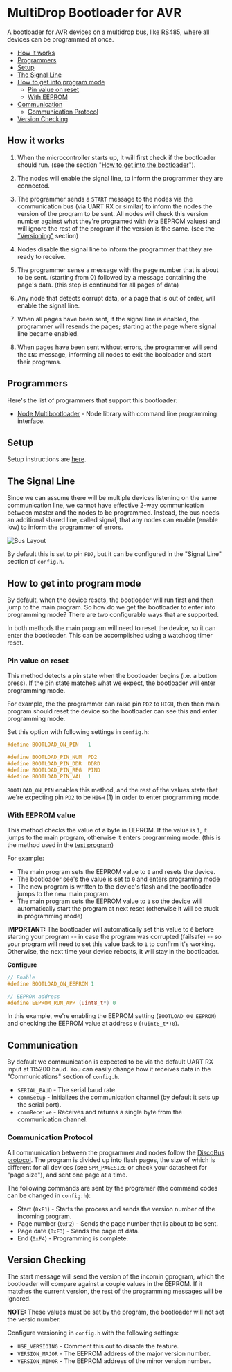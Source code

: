 # MultiDrop Bootloader for AVR

A bootloader for AVR devices on a multidrop bus, like RS485, where
all devices can be programmed at once.

 * [How it works](#how-it-works)
 * [Programmers](#programmers)
 * [Setup](#setup)
 * [The Signal Line](#the-signal-line)
 * [How to get into program mode](#how-to-get-into-program-mode)
   * [Pin value on reset](#pin-value-on-reset)
   * [With EEPROM](#with-eeprom)
 * [Communication](#communication)
   * [Communication Protocol](#communication-protocol)
 * [Version Checking](#version-checking)


## How it works

1. When the microcontroller starts up, it will first check if the bootloader should run.
(see the  section "[How to get into the bootloader](#how-to-get-into-the-bootloader)").

2. The nodes will enable the signal line, to inform the programmer they are connected.

3. The programmer sends a `START` message to the nodes via the communication bus
(via UART RX or similar) to inform the nodes the version of the program to be sent.
All nodes will check this version number against what they're programed with (via EEPROM values)
and will ignore the rest of the program if the version is the same.
(see the ["Versioning"](#versioning) section)

4. Nodes disable the signal line to inform the programmer that they are ready to receive.

5. The programmer sense a message with the page number that is about to be sent.
(starting from 0) followed by a message containing the page's data.
(this step is continued for all pages of data)

6. Any node that detects corrupt data, or a page that is out of order, will enable
the signal line.

7. When all pages have been sent, if the signal line is enabled, the programmer will
resends the pages; starting at the page where signal line became enabled.

8. When pages have been sent without errors, the programmer will send the `END` message,
informing all nodes to exit the booloader and start their programs.

## Programmers

Here's the list of programmers that support this bootloader:

 * [Node Multibootloader](https://github.com/jgillick/node-multibootloader) - Node library with command line programming interface.

## Setup

Setup instructions are [here](/SETUP.md/).

## The Signal Line

Since we can assume there will be multiple devices listening on the same communication line,
we cannot have effective 2-way communication between master and the nodes to be programmed.
Instead, the bus needs an additional shared line, called signal, that any nodes can
enable (enable low) to inform the programmer of errors.

![Bus Layout](./diagrams/bus.png)

By default this is set to pin `PD7`, but it can be configured in the "Signal Line" section
of `config.h`.

## How to get into program mode

By default, when the device resets, the bootloader will run first and then jump to the main program.
So how do we get the bootloader to enter into programming mode? There are two configurable ways that
are supported.

In both methods the main program will need to reset the device, so it can enter the bootloader.
This can be accomplished using a watchdog timer reset.

### Pin value on reset

This method detects a pin state when the bootloader begins (i.e. a button press).
If the pin state matches what we expect, the bootloader will enter programming mode.

For example, the the programmer can raise pin `PD2` to `HIGH`, then then main program should reset the device so the bootloader can see this and enter programming mode.

Set this option with following settings in `config.h`:

```c
#define BOOTLOAD_ON_PIN   1

#define BOOTLOAD_PIN_NUM  PD2
#define BOOTLOAD_PIN_DDR  DDRD
#define BOOTLOAD_PIN_REG  PIND
#define BOOTLOAD_PIN_VAL  1
```

`BOOTLOAD_ON_PIN` enables this method, and the rest of the values state that we're expecting
pin `PD2` to be `HIGH` (1) in order to enter programming mode.

### With EEPROM value

This method checks the value of a byte in EEPROM. If the value is `1`, it jumps to the main program,
otherwise it enters programming mode. (this is the method used in the [test program](/test_program/))

For example:
 * The main program sets the EEPROM value to `0` and resets the device.
 * The bootloader see's the value is set to `0` and enters programing mode
 * The new program is written to the device's flash and the bootloader jumps to the new main program.
 * The main program sets the EEPROM value to `1` so the device will automatically start the program at next reset (otherwise it will be stuck in programming mode)

**IMPORTANT:** The bootloader will automatically set this value to `0` before starting your program --
in case the program was corrupted (failsafe) -- so your program will need to set this value back to `1` to confirm
it's working. Otherwise, the next time your device reboots, it will stay in the bootloader.

**Configure**
```c
// Enable
#define BOOTLOAD_ON_EEPROM 1

// EEPROM address
#define EEPROM_RUN_APP (uint8_t*) 0
```

In this example, we're enabling the EEPROM setting (`BOOTLOAD_ON_EEPROM`) and checking the
EEPROM value at address `0` (`(uint8_t*)0`).


## Communication

By default we communication is expected to be via the default UART RX input at 115200 baud.
You can easily change how it receives data in the "Communications" section of `config.h`.

  * `SERIAL_BAUD` - The serial baud rate
  * `commSetup` - Initializes the communication channel (by default it sets up the serial port).
  * `commReceive` - Receives and returns a single byte from the communication channel.

### Communication Protocol

All communication between the programmer and nodes follow the [DiscoBus protocol](https://github.com/jgillick/Disco-Bus-Protocol/blob/master/docs/messages.md).
The program is divided up into flash pages, the size of which is different for all devices (see `SPM_PAGESIZE`
or check your datasheet for "page size"), and sent one page at a time.

The following commands are sent by the programer (the command codes can be changed in `config.h`):

 * Start (`0xF1`) - Starts the process and sends the version number of the incoming program.
 * Page number (`0xF2`) - Sends the page number that is about to be sent.
 * Page date (`0xF3`) - Sends the page of data.
 * End (`0xF4`) - Programming is complete.

## Version Checking

The start message will send the version of the incomin gprogram, which  the bootloader will compare
against a couple values in the EEPROM. If it matches the current version, the rest of the programming
messages will be ignored.

**NOTE:** These values must be set by the program, the bootloader will not set the versio number.

Configure versioning in `config.h` with the following settings:

 * `USE_VERSIOING` - Comment this out to disable the feature.
 * `VERSION_MAJOR` - The EEPROM address of the major version number.
 * `VERSION_MINOR` - The EEPROM address of the minor version number.

